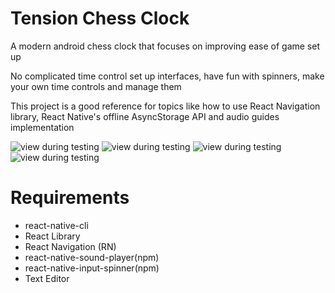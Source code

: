 # Tension Chess Clock
<p>A modern android chess clock that focuses on improving ease of game set up</p>
<p>No complicated time control set up interfaces, have fun with spinners, make your own time controls and manage them</p>
<p>This project is a good reference for topics like how to use React Navigation library, React Native's offline AsyncStorage API and audio guides implementation</p>

![view during testing](https://github.com/MbuthiaWaKihara/TensionChessClock/blob/master/screenshots/second.png)
![view during testing](https://github.com/MbuthiaWaKihara/TensionChessClock/blob/master/screenshots/third.png)
![view during testing](https://github.com/MbuthiaWaKihara/TensionChessClock/blob/master/screenshots/fifth.png)
![view during testing](https://github.com/MbuthiaWaKihara/TensionChessClock/blob/master/screenshots/sixth.png)


# Requirements

<ul>
<li>react-native-cli</li>
<li>React Library</li>
<li>React Navigation (RN)</li>
<li>react-native-sound-player(npm)</li>
<li>react-native-input-spinner(npm)</li>
<li>Text Editor</li>
</ul>
